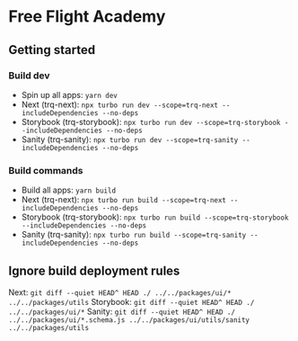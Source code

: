 # Free Flight Academy

## Getting started

### Build dev

- Spin up all apps: `yarn dev`
- Next (trq-next): `npx turbo run dev --scope=trq-next --includeDependencies --no-deps`
- Storybook (trq-storybook): `npx turbo run dev --scope=trq-storybook --includeDependencies --no-deps`
- Sanity (trq-sanity): `npx turbo run dev --scope=trq-sanity --includeDependencies --no-deps`

### Build commands

- Build all apps: `yarn build`
- Next (trq-next): `npx turbo run build --scope=trq-next --includeDependencies --no-deps`
- Storybook (trq-storybook): `npx turbo run build --scope=trq-storybook --includeDependencies --no-deps`
- Sanity (trq-sanity): `npx turbo run build --scope=trq-sanity --includeDependencies --no-deps`

## Ignore build deployment rules

Next: `git diff --quiet HEAD^ HEAD ./ ../../packages/ui/* ../../packages/utils`
Storybook: `git diff --quiet HEAD^ HEAD ./ ../../packages/ui/*`
Sanity: `git diff --quiet HEAD^ HEAD ./ ../../packages/ui/*.schema.js ../../packages/ui/utils/sanity ../../packages/utils`
